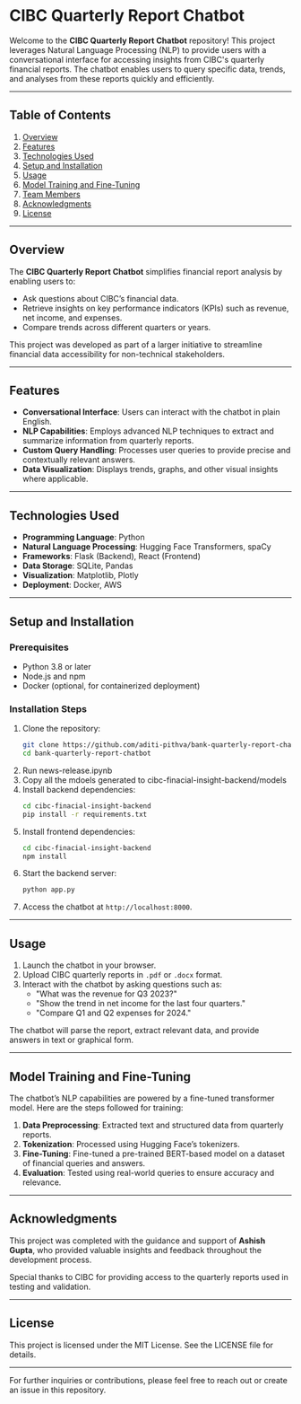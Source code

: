 # CIBC Quarterly Report Chatbot

Welcome to the **CIBC Quarterly Report Chatbot** repository! This project leverages Natural Language Processing (NLP) to provide users with a conversational interface for accessing insights from CIBC's quarterly financial reports. The chatbot enables users to query specific data, trends, and analyses from these reports quickly and efficiently.

---

## Table of Contents

1. [Overview](#overview)
2. [Features](#features)
3. [Technologies Used](#technologies-used)
4. [Setup and Installation](#setup-and-installation)
5. [Usage](#usage)
6. [Model Training and Fine-Tuning](#model-training-and-fine-tuning)
7. [Team Members](#team-members)
8. [Acknowledgments](#acknowledgments)
9. [License](#license)

---

## Overview

The **CIBC Quarterly Report Chatbot** simplifies financial report analysis by enabling users to:
- Ask questions about CIBC’s financial data.
- Retrieve insights on key performance indicators (KPIs) such as revenue, net income, and expenses.
- Compare trends across different quarters or years.

This project was developed as part of a larger initiative to streamline financial data accessibility for non-technical stakeholders.

---

## Features

- **Conversational Interface**: Users can interact with the chatbot in plain English.
- **NLP Capabilities**: Employs advanced NLP techniques to extract and summarize information from quarterly reports.
- **Custom Query Handling**: Processes user queries to provide precise and contextually relevant answers.
- **Data Visualization**: Displays trends, graphs, and other visual insights where applicable.

---

## Technologies Used

- **Programming Language**: Python
- **Natural Language Processing**: Hugging Face Transformers, spaCy
- **Frameworks**: Flask (Backend), React (Frontend)
- **Data Storage**: SQLite, Pandas
- **Visualization**: Matplotlib, Plotly
- **Deployment**: Docker, AWS

---

## Setup and Installation

### Prerequisites
- Python 3.8 or later
- Node.js and npm
- Docker (optional, for containerized deployment)

### Installation Steps
1. Clone the repository:
   ```bash
   git clone https://github.com/aditi-pithva/bank-quarterly-report-chatbot.git
   cd bank-quarterly-report-chatbot
   ```
2. Run news-release.ipynb
3. Copy all the mdoels generated to cibc-finacial-insight-backend/models
4. Install backend dependencies:
   ```bash
   cd cibc-finacial-insight-backend
   pip install -r requirements.txt
   ```
5. Install frontend dependencies:
   ```bash
   cd cibc-finacial-insight-backend
   npm install
   ```
6. Start the backend server:
   ```bash
   python app.py
   ```
7. Access the chatbot at `http://localhost:8000`.

---

## Usage

1. Launch the chatbot in your browser.
2. Upload CIBC quarterly reports in `.pdf` or `.docx` format.
3. Interact with the chatbot by asking questions such as:
   - "What was the revenue for Q3 2023?"
   - "Show the trend in net income for the last four quarters."
   - "Compare Q1 and Q2 expenses for 2024."

The chatbot will parse the report, extract relevant data, and provide answers in text or graphical form.

---

## Model Training and Fine-Tuning

The chatbot’s NLP capabilities are powered by a fine-tuned transformer model. Here are the steps followed for training:

1. **Data Preprocessing**: Extracted text and structured data from quarterly reports.
2. **Tokenization**: Processed using Hugging Face’s tokenizers.
3. **Fine-Tuning**: Fine-tuned a pre-trained BERT-based model on a dataset of financial queries and answers.
4. **Evaluation**: Tested using real-world queries to ensure accuracy and relevance.

---

## Acknowledgments

This project was completed with the guidance and support of **Ashish Gupta**, who provided valuable insights and feedback throughout the development process.

Special thanks to CIBC for providing access to the quarterly reports used in testing and validation.

---

## License

This project is licensed under the MIT License. See the LICENSE file for details.

---

For further inquiries or contributions, please feel free to reach out or create an issue in this repository.

